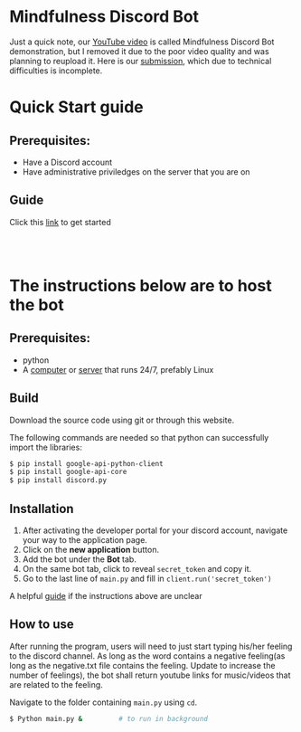 # Mindfulness Discord Bot
Just a quick note, our [YouTube video](https://youtu.be/MqmW8C2NsnQ) is called Mindfulness Discord Bot demonstration, but I removed it due to the poor video quality and was planning to reupload it. Here is our [submission](https://devpost.com/software/discord-python-bot-0g14qa), which due to technical difficulties is incomplete.
<br>

# Quick Start guide
## Prerequisites:
- Have a Discord account
- Have administrative priviledges on the server that you are on
## Guide
Click this [link](https://discord.com/oauth2/authorize?client_id=883604218915725312&permissions=257698495552&scope=bot) to get started

<br>
<br>

# The instructions below are to host the bot
## Prerequisites: 
- python
- A [computer](https://www.aftershockpc.com/) or [server](https://aws.amazon.com/free/) that runs 24/7, prefably Linux

## Build
Download the source code using git or through this website.

The following commands are needed so that python can successfully import the libraries:
```bash
$ pip install google-api-python-client
$ pip install google-api-core
$ pip install discord.py
```

## Installation
1. After activating the developer portal for your discord account, navigate your way to the application page. 
2. Click on the **new application** button.
3. Add the bot under the **Bot** tab.
4. On the same bot tab, click to reveal `secret_token` and copy it.
5. Go to the last line of `main.py` and fill in `client.run('secret_token')`

A helpful [guide](https://www.howtogeek.com/364225/how-to-make-your-own-discord-bot) if the instructions above are unclear

## How to use
After running the program, users will need to just start typing his/her feeling to the discord channel. As long as the word contains a negative feeling(as long as the negative.txt file contains the feeling. Update to increase the number of feelings), the bot shall return youtube links for music/videos that are related to the feeling.

Navigate to the folder containing `main.py` using `cd`. 
```bash
$ Python main.py &         # to run in background
```
